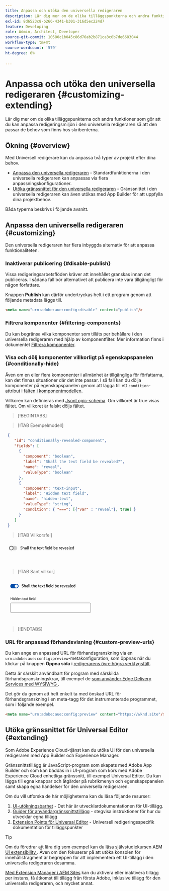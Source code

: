 ```yaml
---
title: Anpassa och utöka den universella redigeraren
description: Lär dig mer om de olika tilläggspunkterna och andra funktioner som gör att du kan anpassa gränssnittet i den universella redigeraren så att det passar de behov som finns hos de som skapar innehållet.
exl-id: 8d6523c8-b266-4341-b301-316d5ec224d7
feature: Developing
role: Admin, Architect, Developer
source-git-commit: 10580c1b045c86d76ab2b871ca3c0b7de6683044
workflow-type: tm+mt
source-wordcount: '579'
ht-degree: 0%

---
```



# Anpassa och utöka den universella redigeraren {#customizing-extending}

Lär dig mer om de olika tilläggspunkterna och andra funktioner som gör att du kan anpassa redigeringsmiljön i den universella redigeraren så att den passar de behov som finns hos skribenterna.

## Ökning {#overview}

Med Universell redigerare kan du anpassa två typer av projekt efter dina behov.

* [Anpassa den universella redigeraren](#customizing) - Standardfunktionerna i den universella redigeraren kan anpassas via flera anpassningskonfigurationer.
* [Utöka gränssnittet för den universella redigeraren](#extending) - Gränssnittet i den universella redigeraren kan även utökas med App Builder för att uppfylla dina projektbehov.

Båda typerna beskrivs i följande avsnitt.

## Anpassa den universella redigeraren {#customizing}

Den universella redigeraren har flera inbyggda alternativ för att anpassa funktionaliteten.

### Inaktiverar publicering {#disable-publish}

Vissa redigeringsarbetsflöden kräver att innehållet granskas innan det publiceras. I sådana fall bör alternativet att publicera inte vara tillgängligt för någon författare.

Knappen **Publish** kan därför undertryckas helt i ett program genom att följande metadata läggs till.

```html
<meta name="urn:adobe:aue:config:disable" content="publish"/>
```

### Filtrera komponenter {#filtering-components}

Du kan begränsa vilka komponenter som tillåts per behållare i den universella redigeraren med hjälp av komponentfilter. Mer information finns i dokumentet [Filtrera komponenter](/help/implementing/universal-editor/filtering.md).

### Visa och dölj komponenter villkorligt på egenskapspanelen {#conditionally-hide}

Även om en eller flera komponenter i allmänhet är tillgängliga för författarna, kan det finnas situationer där det inte passar. I så fall kan du dölja komponenter på egenskapspanelen genom att lägga till ett `condition`-attribut i [fälten i komponentmodellen](/help/implementing/universal-editor/field-types.md#fields).

Villkoren kan definieras med [JsonLogic-schema](https://jsonlogic.com/). Om villkoret är true visas fältet. Om villkoret är falskt döljs fältet.

>[!BEGINTABS]

>[!TAB Exempelmodell]

```json
 {
    "id": "conditionally-revealed-component",
    "fields": [
      {
        "component": "boolean",
        "label": "Shall the text field be revealed?",
        "name": "reveal",
        "valueType": "boolean"
      },
      {
        "component": "text-input",
        "label": "Hidden text field",
        "name": "hidden-text",
        "valueType": "string",
        "condition": { "===": [{"var" : "reveal"}, true] }
      }
    ]
 }
```

>[!TAB Villkorsfel]

![Dolt textfält](assets/hidden.png)

>[!TAB Sant villkor]

![Visar textfält](assets/shown.png)

>[!ENDTABS]

### URL för anpassad förhandsvisning {#custom-preview-urls}

Du kan ange en anpassad URL för förhandsgranskning via en `urn:adobe:aue:config:preview`-metakonfiguration, som öppnas när du klickar på knappen **Öppna sida** i [redigerarens övre högra verktygsfält](/help/sites-cloud/authoring/universal-editor/navigation.md#universal-editor-toolbar).

Detta är särskilt användbart för program med särskilda förhandsgranskningskrav, till exempel de [som använder Edge Delivery Services med WYSIWYG ](/help/edge/wysiwyg-authoring/authoring.md).

Det gör du genom att helt enkelt ta med önskad URL för förhandsgranskning i en meta-tagg för det instrumenterade programmet, som i följande exempel.

```html
<meta name="urn:adobe:aue:config:preview" content="https://wknd.site"/>
```

## Utöka gränssnittet för Universal Editor {#extending}

Som Adobe Experience Cloud-tjänst kan du utöka UI för den universella redigeraren med App Builder och Experience Manager.

Gränssnittstillägg är JavaScript-program som skapats med Adobe App Builder och som kan bäddas in i UI-program som körs med Adobe Experience Cloud enhetliga gränssnitt, till exempel Universal Editor. Du kan lägga till egna knappar och åtgärder på rubrikmenyn och egenskapspanelen samt skapa egna händelser för den universella redigeraren.

Om du vill utforska de här möjligheterna kan du läsa följande resurser:

1. [UI-utökningsbarhet](https://developer.adobe.com/uix/docs/) - Det här är utvecklardokumentationen för UI-tillägg.
1. [Guider för användargränssnittstillägg](https://developer.adobe.com/uix/docs/guides/) - stegvisa instruktioner för hur du utvecklar egna tillägg
1. [Extension Points för Universal Editor](https://developer.adobe.com/uix/docs/services/aem-universal-editor/) - Universell redigeringsspecifik dokumentation för tilläggspunkter

>[!TIP]
>
>Om du föredrar att lära dig som exempel kan du läsa självstudiekursen [AEM UI extensibility ](https://experienceleague.adobe.com/en/docs/experience-manager-learn/cloud-service/developing/extensibility/ui/overview). Även om den fokuserar på att utöka konsolen för innehållsfragment är begreppen för att implementera ett UI-tillägg i den universella redigeraren desamma.

[Med Extension Manager i AEM Sites](https://developer.adobe.com/uix/docs/extension-manager/) kan du aktivera eller inaktivera tillägg per instans, få åtkomst till tillägg från första Adobe, inklusive tillägg för den universella redigeraren, och mycket annat.
